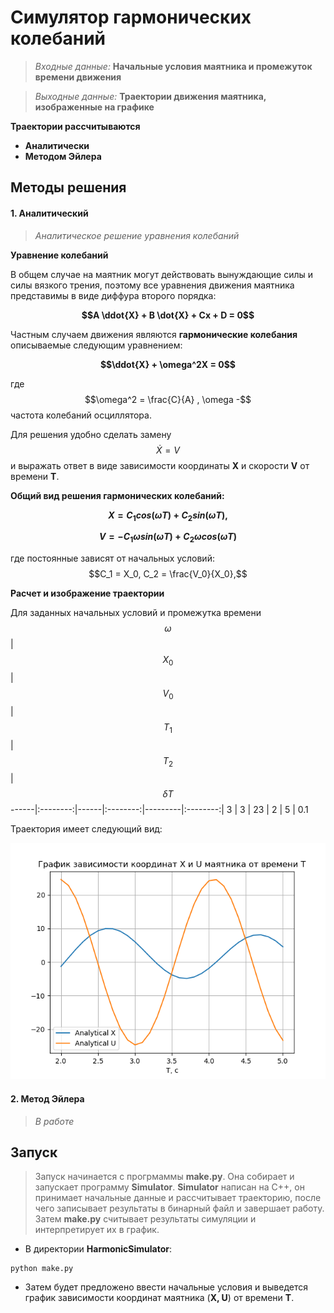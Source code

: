 # Симулятор гармонических колебаний

> *Входные данные:* **Начальные условия маятника и промежуток времени движения**


>*Выходные данные:*  **Траектории движения маятника, изображенные на графике** 

**Траектории рассчитываются**

* **Аналитически**
* **Методом Эйлера**

 
 
## Методы решения

#### 1. Аналитический

> *Аналитическое решение уравнения колебаний*

**Уравнение колебаний**

В общем случае на маятник могут действовать вынуждающие силы и силы вязкого трения, поэтому все уравнения движения маятника представимы в виде диффура второго порядка:

**$$A \ddot{X} + B \dot{X} + Cx + D = 0$$**
 
Частным случаем движения являются **гармонические колебания** описываемые следующим уравнением:

**$$\ddot{X} + \omega^2X = 0$$**
 
где $$\omega^2 = \frac{C}{A} , \omega -$$ частота колебаний осциллятора.

Для решения удобно сделать замену $$\dot{X} = V$$ и выражать ответ в виде зависимости координаты **X** и скорости **V** от времени **T**.
 
**Общий вид решения гармонических колебаний:**



**$$X = C_1 cos(\omega T) + C_2 sin(\omega T),$$**

**$$V = - C_1 \omega sin(\omega T) + C_2 \omega cos(\omega T)$$**

 
где постоянные зависят от начальных условий: $$C_1 = X_0, C_2 = \frac{V_0}{X_0},$$ 


**Расчет и изображение траектории**

Для заданных начальных условий и промежутка времени
$$\omega$$ | $$X_0$$ | $$V_0$$ | $$T_1$$ | $$T_2$$ | $$\delta{T}$$ 
------|:--------:|------|:--------:|---------|:--------:|
3    | 3     | 23  | 2 | 5 | 0.1


Траектория имеет следующий вид:

![example1](Graphics/AnalitycalExample.png)


#### 2. Метод Эйлера

> *В работе*

## Запуск

> Запуск начинается с прогрмаммы **make.py**. Она собирает и запускает программу **Simulator**. **Simulator** написан на С++, он принимает начальные данные и рассчитывает траекторию, после чего записывает результаты в бинарный файл и завершает работу. Затем **make.py** считывает результаты симуляции и интерпретирует их в график. 

* В директории **HarmonicSimulator**:

```
python make.py
```
* Затем будет предложено ввести начальные условия и выведется график зависимости координат маятника (**X, U**) от времени **Т**.

